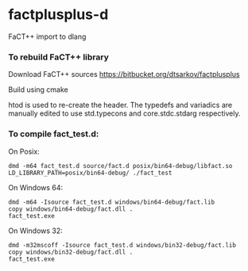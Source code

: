 # factplusplus-d
FaCT++ import to dlang

### To rebuild FaCT++ library
Download FaCT++ sources https://bitbucket.org/dtsarkov/factplusplus


Build using cmake


htod is used to re-create the header.  The typedefs and variadics are manually edited to use std.typecons and core.stdc.stdarg respectively.

### To compile fact_test.d:

On Posix:

    dmd -m64 fact_test.d source/fact.d posix/bin64-debug/libfact.so
    LD_LIBRARY_PATH=posix/bin64-debug/ ./fact_test

On Windows 64:

    dmd -m64 -Isource fact_test.d windows/bin64-debug/fact.lib
    copy windows/bin64-debug/fact.dll .
    fact_test.exe

On Windows 32:

    dmd -m32mscoff -Isource fact_test.d windows/bin32-debug/fact.lib
    copy windows/bin32-debug/fact.dll .
    fact_test.exe
